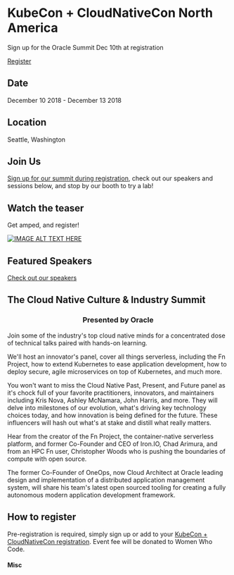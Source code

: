 # KubeCon + CloudNativeCon North America

Sign up for the Oracle Summit Dec 10th at registration

[Register](https://www.regonline.com/registration/Checkin.aspx?EventID=2246960&_ga=2.88305819.1633336954.1540332242-631312331.1508361175)

## Date

December 10 2018 - December 13 2018

## Location

Seattle, Washington

## Join Us

[Sign up for our summit during
registration](https://www.regonline.com/KCNA2018?_ga=2.97918175.1934848703.1539979200-631312331.1508361175),
check out our speakers and sessions below, and stop by our booth to try a lab!

## Watch the teaser

Get amped, and register!

[![IMAGE ALT TEXT HERE](https://img.youtube.com/vi/Dj6aYLdvch8/0.jpg)](https://www.youtube.com/watch?v=Dj6aYLdvch8)

[//]: # (module_video)

## Featured Speakers

[Check out our speakers](speakers.md)

## The Cloud Native Culture & Industry Summit

<h3 style="text-align: center;">Presented by Oracle</h3>

Join some of the industry's top cloud native minds for a concentrated dose of
technical talks paired with hands-on learning.

We'll host an innovator's panel, cover all things serverless, including the Fn
Project, how to extend Kubernetes to ease application development, how to
deploy secure, agile microservices on top of Kubernetes, and much more.

You won't want to miss the Cloud Native Past, Present, and Future panel as it's
chock full of your favorite practitioners, innovators, and maintainers
including Kris Nova, Ashley McNamara, John Harris, and more. They will delve
into milestones of our evolution, what's driving key technology choices today,
and how innovation is being defined for the future. These influencers will hash
out what's at stake and distill what really matters.

Hear from the creator of the Fn Project, the container-native serverless
platform, and former Co-Founder and CEO of Iron.IO, Chad Arimura, and from an
HPC Fn user, Christopher Woods who is pushing the boundaries of compute with
open source.

The former Co-Founder of OneOps, now Cloud Architect at Oracle leading design
and implementation of a distributed application management system, will share
his team's latest open sourced tooling for creating a fully autonomous modern
application development framework.

## How to register

Pre-registration is required, simply sign up or add to your [KubeCon + CloudNativeCon registration](https://www.regonline.com/KCNA2018?_ga=2.97918175.1934848703.1539979200-631312331.1508361175).
Event fee will be donated to Women Who Code.

#### Misc

[//]: # (bgImage:../../../images/event_banners/large_auditorium3_lg.jpg)
